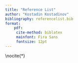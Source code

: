 ```yaml
---
title: "Reference List"
author: "Kostadin Kostadinov"
bibliography: referencelist.bib
format:
    pdf:
     cite-method: biblatex
     mainfont: Fira Sans
     fontsize: 12pt
---
```


\nocite{*}